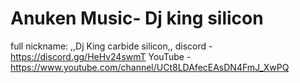# Anuken Music- Dj king silicon
full nickname: ,,Dj King carbide silicon,, discord - https://discord.gg/HeHv24swmT YouTube - https://www.youtube.com/channel/UCt8LDAfecEAsDN4FmJ_XwPQ
